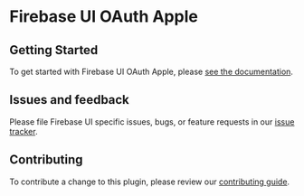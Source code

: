 # Firebase UI OAuth Apple

## Getting Started

To get started with Firebase UI OAuth Apple, please [see the documentation](https://github.com/firebase/FirebaseUI-Flutter/blob/main/docs/firebase-ui-auth/providers/oauth.md#sign-in-with-apple).

## Issues and feedback

Please file Firebase UI specific issues, bugs, or feature requests in our [issue tracker](https://github.com/firebase/FirebaseUI-Flutter/issues).

## Contributing

To contribute a change to this plugin, please review our [contributing guide](https://github.com/firebase/FirebaseUI-Flutter/blob/main/CONTRIBUTING.md).
